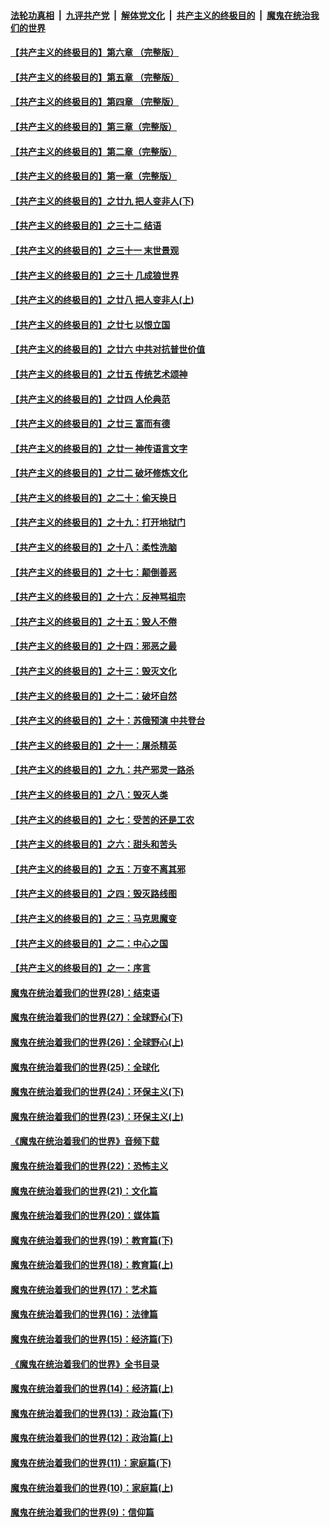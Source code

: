 ####  [法轮功真相](../../../../basic/blob/master/README.md?t=05171931) &nbsp;|&nbsp; [九评共产党](../../../../9ping.md/blob/master/README.md?t=05171931) &nbsp;|&nbsp; [解体党文化](../../../../jtdwh.md/blob/master/README.md?t=05171931)  &nbsp;|&nbsp; [共产主义的终极目的](../../../../gczydzjmd.md/blob/master/README.md?t=05171931) &nbsp;|&nbsp; [魔鬼在统治我们的世界](../../../../mgztzwmdsj.md/blob/master/README.md?t=05171931) 

#### [【共产主义的终极目的】第六章 （完整版）](../pages/nsc422/n11428913.md?t=05171931) 

#### [【共产主义的终极目的】第五章 （完整版）](../pages/nsc422/n11428912.md?t=05171931) 

#### [【共产主义的终极目的】第四章 （完整版）](../pages/nsc422/n11428907.md?t=05171931) 

#### [【共产主义的终极目的】第三章（完整版）](../pages/nsc422/n11428848.md?t=05171931) 

#### [【共产主义的终极目的】第二章（完整版）](../pages/nsc422/n11428831.md?t=05171931) 

#### [【共产主义的终极目的】第一章（完整版）](../pages/nsc422/n11417651.md?t=05171931) 

#### [【共产主义的终极目的】之廿九 把人变非人(下)](../pages/nsc422/n11344140.md?t=05171931) 

#### [【共产主义的终极目的】之三十二 结语](../pages/nsc422/n11360535.md?t=05171931) 

#### [【共产主义的终极目的】之三十一 末世景观](../pages/nsc422/n11351129.md?t=05171931) 

#### [【共产主义的终极目的】之三十 几成狼世界](../pages/nsc422/n11348280.md?t=05171931) 

#### [【共产主义的终极目的】之廿八 把人变非人(上)](../pages/nsc422/n11340492.md?t=05171931) 

#### [【共产主义的终极目的】之廿七 以恨立国](../pages/nsc422/n11336944.md?t=05171931) 

#### [【共产主义的终极目的】之廿六 中共对抗普世价值](../pages/nsc422/n11324785.md?t=05171931) 

#### [【共产主义的终极目的】之廿五 传统艺术颂神](../pages/nsc422/n11296396.md?t=05171931) 

#### [【共产主义的终极目的】之廿四 人伦典范](../pages/nsc422/n11296397.md?t=05171931) 

#### [【共产主义的终极目的】之廿三 富而有德](../pages/nsc422/n11283598.md?t=05171931) 

#### [【共产主义的终极目的】之廿一 神传语言文字](../pages/nsc422/n11263265.md?t=05171931) 

#### [【共产主义的终极目的】之廿二 破坏修炼文化](../pages/nsc422/n11245728.md?t=05171931) 

#### [【共产主义的终极目的】之二十：偷天换日](../pages/nsc422/n11238846.md?t=05171931) 

#### [【共产主义的终极目的】之十九：打开地狱门](../pages/nsc422/n11206376.md?t=05171931) 

#### [【共产主义的终极目的】之十八：柔性洗脑](../pages/nsc422/n11199994.md?t=05171931) 

#### [【共产主义的终极目的】之十七：颠倒善恶](../pages/nsc422/n11179782.md?t=05171931) 

#### [【共产主义的终极目的】之十六：反神骂祖宗](../pages/nsc422/n11166798.md?t=05171931) 

#### [【共产主义的终极目的】之十五：毁人不倦](../pages/nsc422/n11166792.md?t=05171931) 

#### [【共产主义的终极目的】之十四：邪恶之最](../pages/nsc422/n11150249.md?t=05171931) 

#### [【共产主义的终极目的】之十三：毁灭文化](../pages/nsc422/n11135227.md?t=05171931) 

#### [【共产主义的终极目的】之十二：破坏自然](../pages/nsc422/n11135214.md?t=05171931) 

#### [【共产主义的终极目的】之十：苏俄预演 中共登台](../pages/nsc422/n11118424.md?t=05171931) 

#### [【共产主义的终极目的】之十一：屠杀精英](../pages/nsc422/n11118442.md?t=05171931) 

#### [【共产主义的终极目的】之九：共产邪灵一路杀](../pages/nsc422/n11114139.md?t=05171931) 

#### [【共产主义的终极目的】之八：毁灭人类](../pages/nsc422/n11108503.md?t=05171931) 

#### [【共产主义的终极目的】之七：受苦的还是工农](../pages/nsc422/n11101809.md?t=05171931) 

#### [【共产主义的终极目的】之六：甜头和苦头](../pages/nsc422/n11096971.md?t=05171931) 

#### [【共产主义的终极目的】之五：万变不离其邪](../pages/nsc422/n11091285.md?t=05171931) 

#### [【共产主义的终极目的】之四：毁灭路线图](../pages/nsc422/n11086284.md?t=05171931) 

#### [【共产主义的终极目的】之三：马克思魔变](../pages/nsc422/n11061941.md?t=05171931) 

#### [【共产主义的终极目的】之二：中心之国](../pages/nsc422/n11047728.md?t=05171931) 

#### [【共产主义的终极目的】之一：序言](../pages/nsc422/n11086077.md?t=05171931) 

#### [魔鬼在统治着我们的世界(28)：结束语](../pages/nsc422/n10936246.md?t=05171931) 

#### [魔鬼在统治着我们的世界(27)：全球野心(下)](../pages/nsc422/n10928319.md?t=05171931) 

#### [魔鬼在统治着我们的世界(26)：全球野心(上)](../pages/nsc422/n10900318.md?t=05171931) 

#### [魔鬼在统治着我们的世界(25)：全球化](../pages/nsc422/n10788205.md?t=05171931) 

#### [魔鬼在统治着我们的世界(24)：环保主义(下)](../pages/nsc422/n10695307.md?t=05171931) 

#### [魔鬼在统治着我们的世界(23)：环保主义(上)](../pages/nsc422/n10688613.md?t=05171931) 

#### [《魔鬼在统治着我们的世界》音频下载](../pages/nsc422/n10635553.md?t=05171931) 

#### [魔鬼在统治着我们的世界(22)：恐怖主义](../pages/nsc422/n10614727.md?t=05171931) 

#### [魔鬼在统治着我们的世界(21)：文化篇](../pages/nsc422/n10597706.md?t=05171931) 

#### [魔鬼在统治着我们的世界(20)：媒体篇](../pages/nsc422/n10586579.md?t=05171931) 

#### [魔鬼在统治着我们的世界(19)：教育篇(下)](../pages/nsc422/n10564808.md?t=05171931) 

#### [魔鬼在统治着我们的世界(18)：教育篇(上)](../pages/nsc422/n10526970.md?t=05171931) 

#### [魔鬼在统治着我们的世界(17)：艺术篇](../pages/nsc422/n10499093.md?t=05171931) 

#### [魔鬼在统治着我们的世界(16)：法律篇](../pages/nsc422/n10485969.md?t=05171931) 

#### [魔鬼在统治着我们的世界(15)：经济篇(下)](../pages/nsc422/n10469975.md?t=05171931) 

#### [《魔鬼在统治着我们的世界》全书目录](../pages/nsc422/n10464261.md?t=05171931) 

#### [魔鬼在统治着我们的世界(14)：经济篇(上)](../pages/nsc422/n10457370.md?t=05171931) 

#### [魔鬼在统治着我们的世界(13)：政治篇(下)](../pages/nsc422/n10448270.md?t=05171931) 

#### [魔鬼在统治着我们的世界(12)：政治篇(上)](../pages/nsc422/n10444576.md?t=05171931) 

#### [魔鬼在统治着我们的世界(11)：家庭篇(下)](../pages/nsc422/n10440961.md?t=05171931) 

#### [魔鬼在统治着我们的世界(10)：家庭篇(上)](../pages/nsc422/n10435448.md?t=05171931) 

#### [魔鬼在统治着我们的世界(9)：信仰篇](../pages/nsc422/n10432159.md?t=05171931) 

